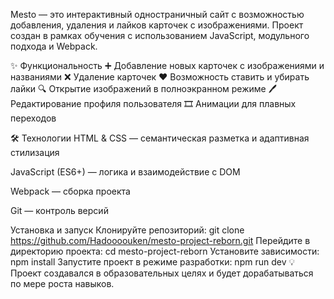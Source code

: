 Mesto — это интерактивный одностраничный сайт с возможностью добавления, удаления и лайков карточек с изображениями.
Проект создан в рамках обучения с использованием JavaScript, модульного подхода и Webpack.

✨ Функциональность
➕ Добавление новых карточек с изображениями и названиями
❌ Удаление карточек
❤️ Возможность ставить и убирать лайки
🔍 Открытие изображений в полноэкранном режиме
🖊️ Редактирование профиля пользователя
🎞️ Анимации для плавных переходов

🛠️ Технологии
HTML & CSS — семантическая разметка и адаптивная стилизация

JavaScript (ES6+) — логика и взаимодействие с DOM

Webpack — сборка проекта

Git — контроль версий

Установка и запуск
Клонируйте репозиторий:
git clone https://github.com/Hadoooouken/mesto-project-reborn.git
Перейдите в директорию проекта:
cd mesto-project-reborn
Установите зависимости:
npm install
Запустите проект в режиме разработки:
npm run dev
💡 Проект создавался в образовательных целях и будет дорабатываться по мере роста навыков.


